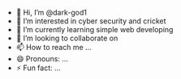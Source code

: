 - 👋 Hi, I’m @dark-god1
- 👀 I’m interested in cyber security and cricket
- 🌱 I’m currently learning simple web developing
- 💞️ I’m looking to collaborate on 
- 📫 How to reach me ...
- 😄 Pronouns: ...
- ⚡ Fun fact: ...

<!---
dark-god1/dark-god1 is a ✨ special ✨ repository because its `README.md` (this file) appears on your GitHub profile.
You can click the Preview link to take a look at your changes.
--->
